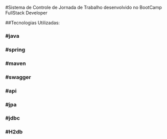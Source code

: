 #Sistema de Controle de Jornada de Trabalho desenvolvido no BootCamp FullStack Developer

##Tecnologias Utilizadas:
### #java
### #spring
### #maven
### #swagger
### #api
### #jpa
### #jdbc
### #H2db
